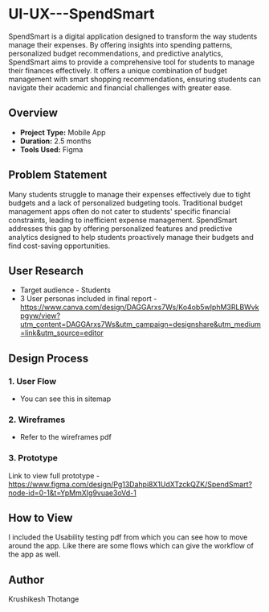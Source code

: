 # UI-UX---SpendSmart
SpendSmart is a digital application designed to transform the way students manage their expenses. By offering insights into spending patterns, personalized budget recommendations, and predictive analytics, SpendSmart aims to provide a comprehensive tool for students to manage their finances effectively. It offers a unique combination of budget management with smart shopping recommendations, ensuring students can navigate their academic and financial challenges with greater ease.

## Overview
- **Project Type:** Mobile App
- **Duration:** 2.5 months
- **Tools Used:** Figma

## Problem Statement
Many students struggle to manage their expenses effectively due to tight budgets and a lack of personalized budgeting tools. Traditional budget management apps often do not cater to students' specific financial constraints, leading to inefficient expense management. SpendSmart addresses this gap by offering personalized features and predictive analytics designed to help students proactively manage their budgets and find cost-saving opportunities.

## User Research
- Target audience - Students
- 3 User personas included in final report - https://www.canva.com/design/DAGGArxs7Ws/Ko4ob5wIphM3RLBWvkpgyw/view?utm_content=DAGGArxs7Ws&utm_campaign=designshare&utm_medium=link&utm_source=editor

## Design Process
### 1. User Flow
- You can see this in sitemap

### 2. Wireframes
- Refer to the wireframes pdf

### 3. Prototype
Link to view full prototype - https://www.figma.com/design/Pg13Dahpi8X1UdXTzckQZK/SpendSmart?node-id=0-1&t=YpMmXIg9vuae3oVd-1

## How to View
I included the Usability testing pdf from which you can see how to move around the app. Like there are some flows which can give the workflow of the app as well.

## Author
Krushikesh Thotange
